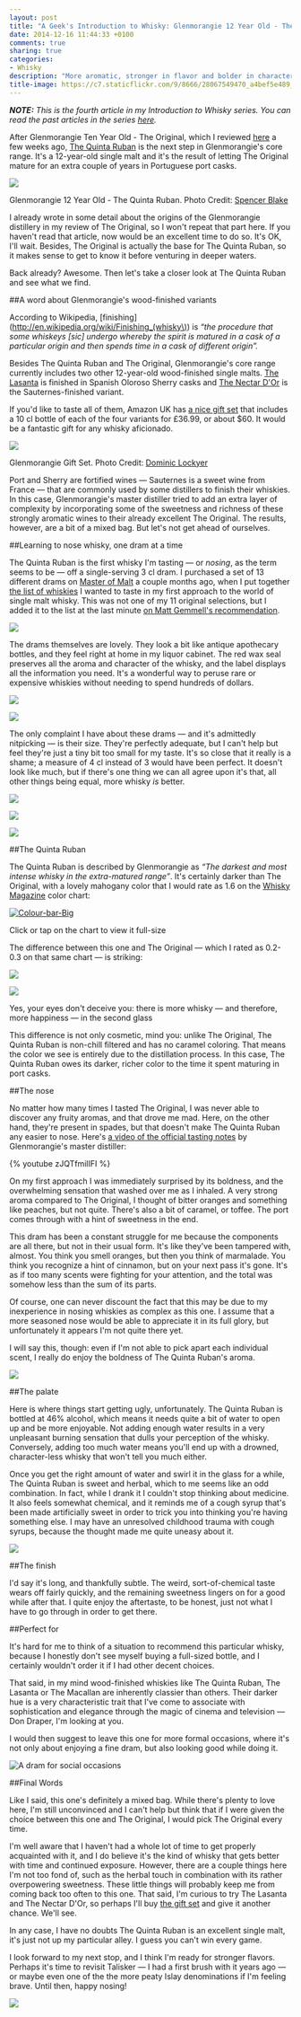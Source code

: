 ```yaml
---
layout: post
title: "A Geek's Introduction to Whisky: Glenmorangie 12 Year Old - The Quinta Ruban"
date: 2014-12-16 11:44:33 +0100
comments: true
sharing: true
categories: 
- Whisky
description: "More aromatic, stronger in flavor and bolder in character than The Original, The Quinta Ruban somehow falls short of the overall charm of its younger sibling."
title-image: https://c7.staticflickr.com/9/8666/28067549470_a4bef5e489_o.jpg
---
```


_**NOTE:** This is the fourth article in my Introduction to Whisky series. You can read the past articles in the series [here](http://www.analogsenses.com/categories/whisky/)._

After Glenmorangie Ten Year Old - The Original, which I reviewed [here](http://www.analogsenses.com/2014/11/05/a-geeks-introduction-to-whisky-glenmorangie-ten-year-old-the-original/) a few weeks ago, [The Quinta Ruban](https://glenmorangie.com/en/glenmorangie-quinta-ruban) is the next step in Glenmorangie's core range. It's a 12-year-old single malt and it's the result of letting The Original mature for an extra couple of years in Portuguese port casks. 

<p class="extra-width"><img src="https://farm9.staticflickr.com/8682/16011138856_1046e3af5b_h.jpg"/></p>

<p class="photo-credit">Glenmorangie 12 Year Old - The Quinta Ruban. Photo Credit: <a href="https://www.flickr.com/photos/spedog/14938275144">Spencer Blake</a></p>


I already wrote in some detail about the origins of the Glenmorangie distillery in my review of The Original, so I won't repeat that part here. If you haven't read that article, now would be an excellent time to do so. It's OK, I'll wait. Besides, The Original is actually the base for The Quinta Ruban, so it makes sense to get to know it before venturing in deeper waters.

Back already? Awesome. Then let's take a closer look at The Quinta Ruban and see what we find.


##A word about Glenmorangie's wood-finished variants

According to Wikipedia, [finishing](http://en.wikipedia.org/wiki/Finishing_(whisky\)) is _“the procedure that some whiskeys [sic] undergo whereby the spirit is matured in a cask of a particular origin and then spends time in a cask of different origin”._

Besides The Quinta Ruban and The Original, Glenmorangie's core range currently includes two other 12-year-old wood-finished single malts. [The Lasanta](https://glenmorangie.com/en/glenmorangie-lasanta) is finished in Spanish Oloroso Sherry casks and [The Nectar D'Or](https://glenmorangie.com/en/glenmorangie-nectar-dor) is the Sauternes-finished variant. 

If you'd like to taste all of them, Amazon UK has [a nice gift set](http://www.amazon.co.uk/gp/product/B00H8RHLAA/) that includes a 10 cl bottle of each of the four variants for £36.99, or about $60. It would be a fantastic gift for any whisky aficionado.

<p class="extra-width"><img src="https://farm8.staticflickr.com/7463/16037076825_ed8b6a362e_h.jpg"/></p>

<p class="photo-credit">Glenmorangie Gift Set. Photo Credit: <a href="https://www.flickr.com/photos/farehamwine/14771095568">Dominic Lockyer</a></p>

Port and Sherry are fortified wines — Sauternes is a sweet wine from France — that are commonly used by some distillers to finish their whiskies. In this case, Glenmorangie's master distiller tried to add an extra layer of complexity by incorporating some of the sweetness and richness of these strongly aromatic wines to their already excellent The Original. The results, however, are a bit of a mixed bag. But let's not get ahead of ourselves.


##Learning to nose whisky, one dram at a time

The Quinta Ruban is the first whisky I'm tasting — or _nosing_, as the term seems to be — off a single-serving 3 cl dram. I purchased a set of 13 different drams on [Master of Malt](http://www.masterofmalt.com) a couple months ago, when I put together [the list of whiskies](http://www.analogsenses.com/2014/10/09/the-finer-things-in-life-a-geeks-introduction-to-scotch/) I wanted to taste in my first approach to the world of single malt whisky. This was not one of my 11 original selections, but I added it to the list at the last minute [on Matt Gemmell's recommendation](https://twitter.com/mattgemmell/status/520225015762288641).

<p class="extra-width"><img src="https://farm8.staticflickr.com/7480/15850618317_c7b54528cc_h.jpg"/></p>

The drams themselves are lovely. They look a bit like antique apothecary bottles, and they feel right at home in my liquor cabinet. The red wax seal preserves all the aroma and character of the whisky, and the label displays all the information you need. It's a wonderful way to peruse rare or expensive whiskies without needing to spend hundreds of dollars.

<p class="extra-width"><img src="https://farm8.staticflickr.com/7572/15848955378_1052cfa6e1_h.jpg"/></p>

<p class="extra-width"><img src="https://farm8.staticflickr.com/7547/16034454181_cba1711a06_h.jpg"/></p>

The only complaint I have about these drams — and it's admittedly nitpicking — is their size. They're perfectly adequate, but I can't help but feel they're just a tiny bit too small for my taste.  It's so close that it really is a shame; a measure of 4 cl instead of 3 would have been perfect. It doesn't look like much, but if there's one thing we can all agree upon it's that, all other things being equal, more whisky _is_ better.

<p class="extra-width"><img src="https://farm8.staticflickr.com/7552/15414145964_64ddc31158_h.jpg"/></p>

<p class="extra-width"><img src="https://farm8.staticflickr.com/7563/16010652916_f04314b8f2_h.jpg"/></p>

<p class="extra-width"><img src="https://farm8.staticflickr.com/7518/15416808993_e42f477bc3_h.jpg"/></p>


##The Quinta Ruban

The Quinta Ruban is described by Glenmorangie as _“The darkest and most intense whisky in the extra-matured range”_. It's certainly darker than The Original, with a lovely mahogany color that I would rate as 1.6 on the [Whisky Magazine](http://www.whiskymag.com/) color chart:

<p class="extra-width"><a href="https://www.flickr.com/photos/analogsenses/15541294995" title="Colour-bar-Big by Álvaro Serrano, on Flickr"><img src="https://farm4.staticflickr.com/3938/15541294995_3fd02f3bb8_o.jpg" alt="Colour-bar-Big"></a></p>

<p class="photo-credit">Click or tap on the chart to view it full-size</p>


The difference between this one and The Original — which I rated as 0.2-0.3 on that same chart — is striking:

<p class="extra-width"><img src="https://farm8.staticflickr.com/7506/16036471155_769a6378fe_h.jpg"/></p>

<p class="extra-width"><img src="https://farm8.staticflickr.com/7505/15850437019_096a335a6d_h.jpg"/></p>

<p class="photo-credit">Yes, your eyes don't deceive you: there is more whisky — and therefore, more happiness — in the second glass</p>


This difference is not only cosmetic, mind you: unlike The Original, The Quinta Ruban is non-chill filtered and has no caramel coloring. That means the color we see is entirely due to the distillation process. In this case, The Quinta Ruban owes its darker, richer color to the time it spent maturing in port casks.


##The nose

No matter how many times I tasted The Original, I was never able to discover any fruity aromas, and that drove me mad. Here, on the other hand, they're present in spades, but that doesn't make The Quinta Ruban any easier to nose. Here's [a video of the official tasting notes](https://www.youtube.com/watch?v=zJQTfmilIFI) by Glenmorangie's master distiller:

{% youtube zJQTfmilIFI %}

On my first approach I was immediately surprised by its boldness, and the overwhelming sensation that washed over me as I inhaled. A very strong aroma compared to The Original, I thought of bitter oranges and something like peaches, but not quite. There's also a bit of caramel, or toffee. The port comes through with a hint of sweetness in the end. 

This dram has been a constant struggle for me because the components are all there, but not in their usual form. It's like they've been tampered with, almost. You think you smell oranges, but then you think of marmalade. You think you recognize a hint of cinnamon, but on your next pass it's gone. It's as if too many scents were fighting for your attention, and the total was somehow less than the sum of its parts.

Of course, one can never discount the fact that this may be due to my inexperience in nosing whiskies as complex as this one. I assume that a more seasoned nose would be able to appreciate it in its full glory, but unfortunately it appears I'm not quite there yet.

I will say this, though: even if I'm not able to pick apart each individual scent, I really do enjoy the boldness of The Quinta Ruban's aroma.

<p class="extra-width"><img src="https://farm8.staticflickr.com/7550/16036505915_2bf4d08a7e_h.jpg"/></p>


##The palate

Here is where things start getting ugly, unfortunately. The Quinta Ruban is bottled at 46% alcohol, which means it needs quite a bit of water to open up and be more enjoyable. Not adding enough water results in a very unpleasant burning sensation that dulls your perception of the whisky. Conversely, adding too much water means you'll end up with a drowned, character-less whisky that won't tell you much either.

Once you get the right amount of water and swirl it in the glass for a while, The Quinta Ruban is sweet and herbal, which to me seems like an odd combination. In fact, while I drank it I couldn't stop thinking about medicine. It also feels somewhat chemical, and it reminds me of a cough syrup that's been made artificially sweet in order to trick you into thinking you're having something else. I may have an unresolved childhood trauma with cough syrups, because the thought made me quite uneasy about it.

<p class="extra-width"><img src="https://farm9.staticflickr.com/8595/16035801852_d67f952963_h.jpg"/></p>


##The finish

I'd say it's long, and thankfully subtle. The weird, sort-of-chemical taste wears off fairly quickly, and the remaining sweetness lingers on for a good while after that. I quite enjoy the aftertaste, to be honest, just not what I have to go through in order to get there.


##Perfect for

It's hard for me to think of a situation to recommend this particular whisky, because I honestly don't see myself buying a full-sized bottle, and I certainly wouldn't order it if I had other decent choices.

That said, in my mind wood-finished whiskies like The Quinta Ruban, The Lasanta or The Macallan are inherently classier than others. Their darker hue is a very characteristic trait that I've come to associate with sophistication and elegance through the magic of cinema and television — Don Draper, I'm looking at you. 

I would then suggest to leave this one for more formal occasions, where it's not only about enjoying a fine dram, but also looking good while doing it.

![A dram for social occasions](https://farm8.staticflickr.com/7536/16035860742_852acd94cf_h.jpg)


##Final Words

Like I said, this one's definitely a mixed bag. While there's plenty to love here, I'm still unconvinced and I can't help but think that if I were given the choice between this one and The Original, I would pick The Original every time. 

I'm well aware that I haven't had a whole lot of time to get properly acquainted with it, and I do believe it's the kind of whisky that gets better with time and continued exposure. However, there are a couple things here I'm not too fond of, such as the herbal touch in combination with its rather overpowering sweetness. These little things will probably keep me from coming back too often to this one. That said, I'm curious to try The Lasanta and The Nectar D'Or, so perhaps I'll buy [the gift set](http://www.amazon.co.uk/gp/product/B00H8RHLAA/) and give it another chance. We'll see.

In any case, I have no doubts The Quinta Ruban is an excellent single malt, it's just not up my particular alley. I guess you can't win every game. 

I look forward to my next stop, and I think I'm ready for stronger flavors. Perhaps it's time to revisit Talisker — I had a first brush with it years ago — or maybe even one of the the more peaty Islay denominations if I'm feeling brave. Until then, happy nosing!

<p class="extra-width"><img src="https://farm8.staticflickr.com/7489/15416873403_f77f90c62f_h.jpg"/></p>